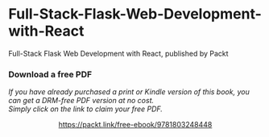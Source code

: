 # Full-Stack-Flask-Web-Development-with-React
Full-Stack Flask Web Development with React, published by Packt
### Download a free PDF

 <i>If you have already purchased a print or Kindle version of this book, you can get a DRM-free PDF version at no cost.<br>Simply click on the link to claim your free PDF.</i>
<p align="center"> <a href="https://packt.link/free-ebook/9781803248448">https://packt.link/free-ebook/9781803248448 </a> </p>